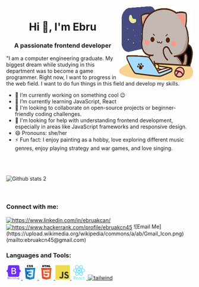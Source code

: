 <img src="peach-goma-pc-night-keyboard-smashing.gif" width="200px" height="200px" align="right" >
<h1 align="center">Hi 👋, I'm Ebru</h1>


<h3 align="center">A passionate frontend developer</h3>
<p>"I am a computer engineering graduate. My biggest dream while studying in this department was to become a game programmer. Right now, I want to progress in the web field. I want to do fun things in this field and develop my skills.</p>

- 🔭 I’m currently working on something cool 😉
- 🌱 I’m currently learning JavaScript, React
- 👯 I'm looking to collaborate on open-source projects or beginner-friendly coding challenges.
- 🤔 I'm looking for help with understanding frontend development, especially in areas like JavaScript frameworks and responsive design.
- 😄 Pronouns: she/her
- ⚡ Fun fact: I enjoy painting as a hobby, love exploring different music genres, enjoy playing strategy and war games, and love singing.

<br><br><br>
![Github stats 2](https://github-readme-stats.vercel.app/api?username=ebruakcn&show_icons=true&theme=radical)
<br><br><br>

<h3 align="left">Connect with me:</h3>
<p align="left">
<a href="https://linkedin.com/in/https://www.linkedin.com/in/ebruakcan/" target="blank"><img align="center" src="https://raw.githubusercontent.com/rahuldkjain/github-profile-readme-generator/master/src/images/icons/Social/linked-in-alt.svg" alt="https://www.linkedin.com/in/ebruakcan/" height="30" width="40" /></a>
<a href="https://www.hackerrank.com/https://www.hackerrank.com/profile/ebruakcn45" target="blank"><img align="center" src="https://raw.githubusercontent.com/rahuldkjain/github-profile-readme-generator/master/src/images/icons/Social/hackerrank.svg" alt="https://www.hackerrank.com/profile/ebruakcn45" height="30" width="40" /></a>
  ![Email Me](https://upload.wikimedia.org/wikipedia/commons/a/ab/Gmail_Icon.png)(mailto:ebruakcn45@gmail.com)

</p>

<h3 align="left">Languages and Tools:</h3>
<p align="left"> <a href="https://getbootstrap.com" target="_blank" rel="noreferrer">
  <img src="https://raw.githubusercontent.com/devicons/devicon/master/icons/bootstrap/bootstrap-plain-wordmark.svg" alt="bootstrap" width="40" height="40"/> </a> <a href="https://www.w3schools.com/cs/" target="_blank" rel="noreferrer"> 
      <img src="https://raw.githubusercontent.com/devicons/devicon/master/icons/css3/css3-original-wordmark.svg" alt="css3" width="40" height="40"/> </a> <a href="https://git-scm.com/" target="_blank" rel="noreferrer">
          <img src="https://raw.githubusercontent.com/devicons/devicon/master/icons/html5/html5-original-wordmark.svg" alt="html5" width="40" height="40"/> </a> <a href="https://developer.mozilla.org/en-US/docs/Web/JavaScript" target="_blank" rel="noreferrer">
          <img src="https://raw.githubusercontent.com/devicons/devicon/master/icons/javascript/javascript-original.svg" alt="javascript" width="40" height="40"/> </a> <a href="https://reactjs.org/" target="_blank" rel="noreferrer"> 
            <img src="https://raw.githubusercontent.com/devicons/devicon/master/icons/react/react-original-wordmark.svg" alt="react" width="40" height="40"/> </a> <a href="https://reactnative.dev/" target="_blank" rel="noreferrer">
                <img src="https://www.vectorlogo.zone/logos/tailwindcss/tailwindcss-icon.svg" alt="tailwind" width="40" height="40"/> </a> <a href="https://www.typescriptlang.org/" target="_blank" rel="noreferrer">
           
            


